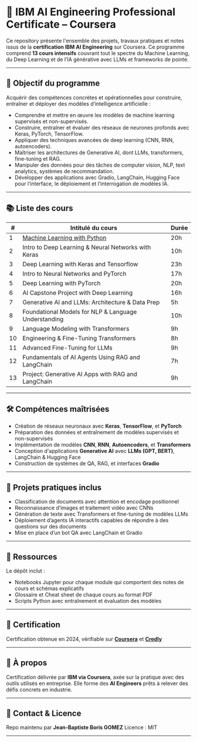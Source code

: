 # 🧠 IBM AI Engineering Professional Certificate – Coursera

Ce repository présente l'ensemble des projets, travaux pratiques et notes issus de la **certification IBM AI Engineering** sur Coursera. Ce programme comprend **13 cours intensifs** couvrant tout le spectre du Machine Learning, du Deep Learning et de l’IA générative avec LLMs et frameworks de pointe.

---

## 🎯 Objectif du programme

Acquérir des compétences concrètes et opérationnelles pour construire, entraîner et déployer des modèles d’intelligence artificielle :  
- Comprendre et mettre en œuvre les modèles de machine learning supervisés et non-supervisés.
- Construire, entraîner et évaluer des réseaux de neurones profonds avec Keras, PyTorch, TensorFlow.
- Appliquer des techniques avancées de deep learning (CNN, RNN, autoencoders).
- Maîtriser les architectures de Generative AI, dont LLMs, transformers, fine-tuning et RAG.
- Manipuler des données pour des tâches de computer vision, NLP, text analytics, systèmes de recommandation.
- Développer des applications avec Gradio, LangChain, Hugging Face pour l’interface, le déploiement et l’interrogation de modèles IA.

---

## 📚 Liste des cours

| # | Intitulé du cours | Durée |
|---|-------------------|-------|
| 1 | [Machine Learning with Python](https://github.com/GOMEZBORIS6/IBM_Coursera_Machine_Learning_with_Python) | 20h |
| 2 | Intro to Deep Learning & Neural Networks with Keras | 10h |
| 3 | Deep Learning with Keras and Tensorflow | 23h |
| 4 | Intro to Neural Networks and PyTorch | 17h |
| 5 | Deep Learning with PyTorch | 20h |
| 6 | AI Capstone Project with Deep Learning | 16h |
| 7 | Generative AI and LLMs: Architecture & Data Prep | 5h |
| 8 | Foundational Models for NLP & Language Understanding | 10h |
| 9 | Language Modeling with Transformers | 9h |
| 10 | Engineering & Fine-Tuning Transformers | 8h |
| 11 | Advanced Fine-Tuning for LLMs | 9h |
| 12 | Fundamentals of AI Agents Using RAG and LangChain | 7h |
| 13 | Project: Generative AI Apps with RAG and LangChain | 9h |

---

## 🛠️ Compétences maîtrisées

- Création de réseaux neuronaux avec **Keras**, **TensorFlow**, et **PyTorch**
- Préparation des données et entraînement de modèles supervisés et non-supervisés
- Implémentation de modèles **CNN**, **RNN**, **Autoencoders**, et **Transformers**
- Conception d'applications **Generative AI** avec **LLMs (GPT, BERT)**, LangChain & Hugging Face
- Construction de systèmes de QA, RAG, et interfaces **Gradio**

---

## 🚧 Projets pratiques inclus

- Classification de documents avec attention et encodage positionnel
- Reconnaissance d’images et traitement vidéo avec CNNs
- Génération de texte avec Transformers et fine-tuning de modèles LLMs
- Déploiement d’agents IA interactifs capables de répondre à des questions sur des documents
- Mise en place d’un bot QA avec LangChain et Gradio

---

## 📌 Ressources

Le dépôt inclut :
- Notebooks Jupyter pour chaque module qui comportent des notes de cours et schémas explicatifs
- Glossaire et Cheat sheet de chaque cours au format PDF
- Scripts Python avec entraînement et évaluation des modèles

---
## 📜 Certification

Certification obtenue en 2024, vérifiable sur [**Coursera**](https://www.coursera.org/) et [**Credly**](https://www.credly.com/users/jean-baptiste-boris-gomez)

---

## 📣 À propos

Certification délivrée par **IBM via Coursera**, axée sur la pratique avec des outils utilisés en entreprise. Elle forme des **AI Engineers** prêts à relever des défis concrets en industrie.

---

## 🤝 Contact & Licence
Repo maintenu par **Jean-Baptiste Boris GOMEZ**
Licence : MIT

---

